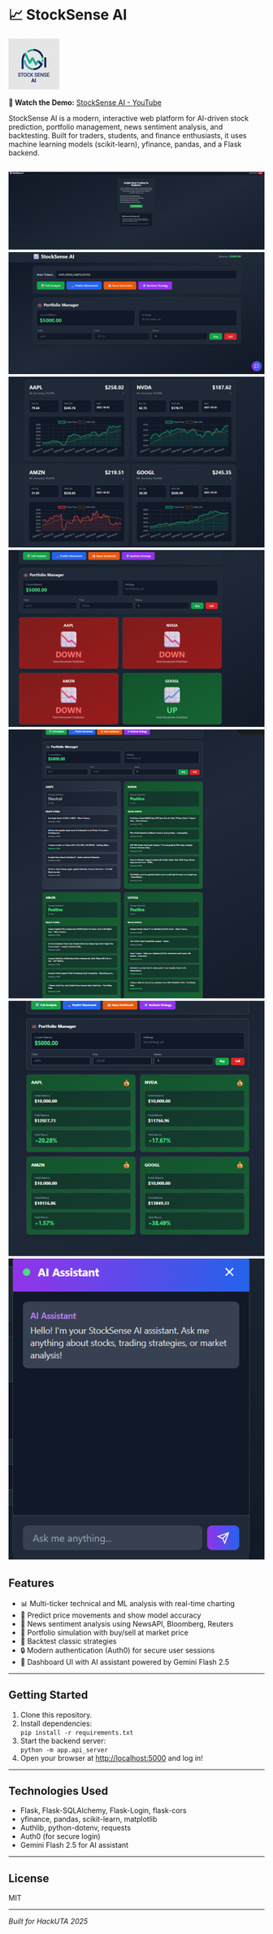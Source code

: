 # 📈 StockSense AI
![StockSense Logo](Dashboard_images/logo.png)

**🎥 Watch the Demo:** [StockSense AI - YouTube](https://www.youtube.com/watch?v=V7fqIPa9M1k)

StockSense AI is a modern, interactive web platform for AI-driven stock prediction, portfolio management, news sentiment analysis, and backtesting. Built for traders, students, and finance enthusiasts, it uses machine learning models (scikit-learn), yfinance, pandas, and a Flask backend.  

![StockSense Dashboard](Dashboard_images/login.png)
![StockSense Dashboard](Dashboard_images/Portfolio.png)
![StockSense Dashboard](Dashboard_images/charts.png)
![StockSense Dashboard](Dashboard_images/Prediction.png)
![StockSense Dashboard](Dashboard_images/News.png)
![StockSense Dashboard](Dashboard_images/Backtest.png)
![StockSense Dashboard](Dashboard_images/ai_agent.png)
---

## Features

- 📊 Multi-ticker technical and ML analysis with real-time charting  
- 🤖 Predict price movements and show model accuracy  
- 📰 News sentiment analysis using NewsAPI, Bloomberg, Reuters  
- 💼 Portfolio simulation with buy/sell at market price  
- 🧪 Backtest classic strategies  
- 🔒 Modern authentication (Auth0) for secure user sessions  
- 🚦 Dashboard UI with AI assistant powered by Gemini Flash 2.5  

---

## Getting Started

1. Clone this repository.
2. Install dependencies:  
   `pip install -r requirements.txt`
3. Start the backend server:  
   `python -m app.api_server`
4. Open your browser at [http://localhost:5000](http://localhost:5000) and log in!

---

## Technologies Used

- Flask, Flask-SQLAlchemy, Flask-Login, flask-cors
- yfinance, pandas, scikit-learn, matplotlib
- Authlib, python-dotenv, requests
- Auth0 (for secure login)
- Gemini Flash 2.5 for AI assistant

---

## License

MIT

---

*Built for HackUTA 2025*

